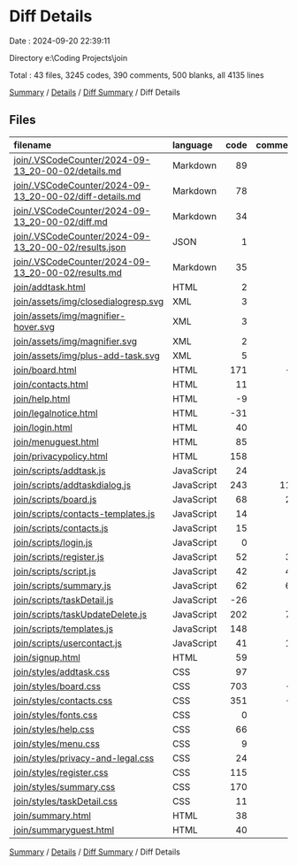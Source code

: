 # Diff Details

Date : 2024-09-20 22:39:11

Directory e:\\Coding Projects\\join

Total : 43 files,  3245 codes, 390 comments, 500 blanks, all 4135 lines

[Summary](results.md) / [Details](details.md) / [Diff Summary](diff.md) / Diff Details

## Files
| filename | language | code | comment | blank | total |
| :--- | :--- | ---: | ---: | ---: | ---: |
| [join/.VSCodeCounter/2024-09-13_20-00-02/details.md](/join/.VSCodeCounter/2024-09-13_20-00-02/details.md) | Markdown | 89 | 0 | 6 | 95 |
| [join/.VSCodeCounter/2024-09-13_20-00-02/diff-details.md](/join/.VSCodeCounter/2024-09-13_20-00-02/diff-details.md) | Markdown | 78 | 0 | 6 | 84 |
| [join/.VSCodeCounter/2024-09-13_20-00-02/diff.md](/join/.VSCodeCounter/2024-09-13_20-00-02/diff.md) | Markdown | 34 | 0 | 7 | 41 |
| [join/.VSCodeCounter/2024-09-13_20-00-02/results.json](/join/.VSCodeCounter/2024-09-13_20-00-02/results.json) | JSON | 1 | 0 | 0 | 1 |
| [join/.VSCodeCounter/2024-09-13_20-00-02/results.md](/join/.VSCodeCounter/2024-09-13_20-00-02/results.md) | Markdown | 35 | 0 | 7 | 42 |
| [join/addtask.html](/join/addtask.html) | HTML | 2 | 0 | 0 | 2 |
| [join/assets/img/closedialogresp.svg](/join/assets/img/closedialogresp.svg) | XML | 3 | 0 | 1 | 4 |
| [join/assets/img/magnifier-hover.svg](/join/assets/img/magnifier-hover.svg) | XML | 3 | 0 | 1 | 4 |
| [join/assets/img/magnifier.svg](/join/assets/img/magnifier.svg) | XML | 2 | 0 | 1 | 3 |
| [join/assets/img/plus-add-task.svg](/join/assets/img/plus-add-task.svg) | XML | 5 | 0 | 0 | 5 |
| [join/board.html](/join/board.html) | HTML | 171 | -3 | 7 | 175 |
| [join/contacts.html](/join/contacts.html) | HTML | 11 | 0 | 1 | 12 |
| [join/help.html](/join/help.html) | HTML | -9 | 0 | -13 | -22 |
| [join/legalnotice.html](/join/legalnotice.html) | HTML | -31 | 0 | -4 | -35 |
| [join/login.html](/join/login.html) | HTML | 40 | 0 | -3 | 37 |
| [join/menuguest.html](/join/menuguest.html) | HTML | 85 | 0 | 1 | 86 |
| [join/privacypolicy.html](/join/privacypolicy.html) | HTML | 158 | 0 | 1 | 159 |
| [join/scripts/addtask.js](/join/scripts/addtask.js) | JavaScript | 24 | 7 | 2 | 33 |
| [join/scripts/addtaskdialog.js](/join/scripts/addtaskdialog.js) | JavaScript | 243 | 112 | 54 | 409 |
| [join/scripts/board.js](/join/scripts/board.js) | JavaScript | 68 | 23 | 20 | 111 |
| [join/scripts/contacts-templates.js](/join/scripts/contacts-templates.js) | JavaScript | 14 | 6 | 2 | 22 |
| [join/scripts/contacts.js](/join/scripts/contacts.js) | JavaScript | 15 | 9 | 10 | 34 |
| [join/scripts/login.js](/join/scripts/login.js) | JavaScript | 0 | 0 | -1 | -1 |
| [join/scripts/register.js](/join/scripts/register.js) | JavaScript | 52 | 33 | 0 | 85 |
| [join/scripts/script.js](/join/scripts/script.js) | JavaScript | 42 | 45 | 8 | 95 |
| [join/scripts/summary.js](/join/scripts/summary.js) | JavaScript | 62 | 61 | 3 | 126 |
| [join/scripts/taskDetail.js](/join/scripts/taskDetail.js) | JavaScript | -26 | 9 | 1 | -16 |
| [join/scripts/taskUpdateDelete.js](/join/scripts/taskUpdateDelete.js) | JavaScript | 202 | 78 | 40 | 320 |
| [join/scripts/templates.js](/join/scripts/templates.js) | JavaScript | 148 | 0 | 20 | 168 |
| [join/scripts/usercontact.js](/join/scripts/usercontact.js) | JavaScript | 41 | 15 | 8 | 64 |
| [join/signup.html](/join/signup.html) | HTML | 59 | 0 | -4 | 55 |
| [join/styles/addtask.css](/join/styles/addtask.css) | CSS | 97 | 0 | -44 | 53 |
| [join/styles/board.css](/join/styles/board.css) | CSS | 703 | -5 | 195 | 893 |
| [join/styles/contacts.css](/join/styles/contacts.css) | CSS | 351 | -1 | 99 | 449 |
| [join/styles/fonts.css](/join/styles/fonts.css) | CSS | 0 | 0 | 1 | 1 |
| [join/styles/help.css](/join/styles/help.css) | CSS | 66 | 0 | 18 | 84 |
| [join/styles/menu.css](/join/styles/menu.css) | CSS | 9 | 0 | 5 | 14 |
| [join/styles/privacy-and-legal.css](/join/styles/privacy-and-legal.css) | CSS | 24 | 0 | 4 | 28 |
| [join/styles/register.css](/join/styles/register.css) | CSS | 115 | 0 | 18 | 133 |
| [join/styles/summary.css](/join/styles/summary.css) | CSS | 170 | 1 | 32 | 203 |
| [join/styles/taskDetail.css](/join/styles/taskDetail.css) | CSS | 11 | 0 | 2 | 13 |
| [join/summary.html](/join/summary.html) | HTML | 38 | 0 | -7 | 31 |
| [join/summaryguest.html](/join/summaryguest.html) | HTML | 40 | 0 | -5 | 35 |

[Summary](results.md) / [Details](details.md) / [Diff Summary](diff.md) / Diff Details